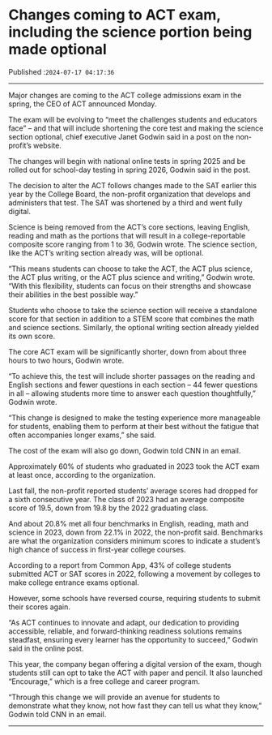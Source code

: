 # Changes coming to ACT exam, including the science portion being made optional

Published :`2024-07-17 04:17:36`

---

Major changes are coming to the ACT college admissions exam in the spring, the CEO of ACT announced Monday.

The exam will be evolving to “meet the challenges students and educators face” – and that will include shortening the core test and making the science section optional, chief executive Janet Godwin said in a post on the non-profit’s website.

The changes will begin with national online tests in spring 2025 and be rolled out for school-day testing in spring 2026, Godwin said in the post.

The decision to alter the ACT follows changes made to the SAT earlier this year by the College Board, the non-profit organization that develops and administers that test. The SAT was shortened by a third and went fully digital.

Science is being removed from the ACT’s core sections, leaving English, reading and math as the portions that will result in a college-reportable composite score ranging from 1 to 36, Godwin wrote. The science section, like the ACT’s writing section already was, will be optional.

“This means students can choose to take the ACT, the ACT plus science, the ACT plus writing, or the ACT plus science and writing,” Godwin wrote. “With this flexibility, students can focus on their strengths and showcase their abilities in the best possible way.”

Students who choose to take the science section will receive a standalone score for that section in addition to a STEM score that combines the math and science sections. Similarly, the optional writing section already yielded its own score.

The core ACT exam will be significantly shorter, down from about three hours to two hours, Godwin wrote.

“To achieve this, the test will include shorter passages on the reading and English sections and fewer questions in each section – 44 fewer questions in all – allowing students more time to answer each question thoughtfully,” Godwin wrote.

“This change is designed to make the testing experience more manageable for students, enabling them to perform at their best without the fatigue that often accompanies longer exams,” she said.

The cost of the exam will also go down, Godwin told CNN in an email.

Approximately 60% of students who graduated in 2023 took the ACT exam at least once, according to the organization.

Last fall, the non-profit reported students’ average scores had dropped for a sixth consecutive year. The class of 2023 had an average composite score of 19.5, down from 19.8 by the 2022 graduating class.

And about 20.8% met all four benchmarks in English, reading, math and science in 2023, down from 22.1% in 2022, the non-profit said. Benchmarks are what the organization considers minimum scores to indicate a student’s high chance of success in first-year college courses.

According to a report from Common App, 43% of college students submitted ACT or SAT scores in 2022, following a movement by colleges to make college entrance exams optional.

However, some schools have reversed course, requiring students to submit their scores again.

“As ACT continues to innovate and adapt, our dedication to providing accessible, reliable, and forward-thinking readiness solutions remains steadfast, ensuring every learner has the opportunity to succeed,” Godwin said in the online post.

This year, the company began offering a digital version of the exam, though students still can opt to take the ACT with paper and pencil. It also launched “Encourage,” which is a free college and career program.

“Through this change we will provide an avenue for students to demonstrate what they know, not how fast they can tell us what they know,” Godwin told CNN in an email.

---

